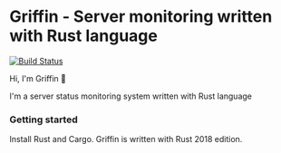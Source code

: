 # Griffin - Server monitoring written with Rust language
[![Build Status](https://travis-ci.org/Mozilla-lk/griffin.svg?branch=master)](https://travis-ci.org/Mozilla-lk/griffin)


Hi, I'm Griffin 👋  

I'm a server status monitoring system written with Rust language

### Getting started

Install Rust and Cargo. Griffin is written with Rust 2018 edition.
